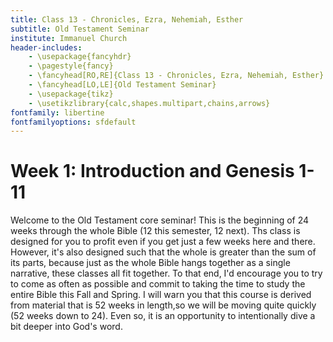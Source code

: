 ```yaml
---
title: Class 13 - Chronicles, Ezra, Nehemiah, Esther
subtitle: Old Testament Seminar
institute: Immanuel Church
header-includes:
    - \usepackage{fancyhdr}
    - \pagestyle{fancy}
    - \fancyhead[RO,RE]{Class 13 - Chronicles, Ezra, Nehemiah, Esther}
    - \fancyhead[LO,LE]{Old Testament Seminar}
    - \usepackage{tikz}
    - \usetikzlibrary{calc,shapes.multipart,chains,arrows}
fontfamily: libertine
fontfamilyoptions: sfdefault
---
```


# Week 1: Introduction and Genesis 1-11

Welcome to the Old Testament core seminar! This is the beginning of 24 weeks through the whole Bible (12 this semester, 12 next). Ths class is designed for you to profit even if you get just a few weeks here and there. However, it's also designed such that the whole is greater than the sum of its parts, because just as the whole Bible hangs together as a single narrative, these classes all fit together. To that end, I'd encourage you to try to come as often as possible and commit to taking the time to study the entire Bible this Fall and Spring. I will warn you that this course is derived from material that is 52 weeks in length,so we will be moving quite quickly (52 weeks down to 24). Even so, it is an opportunity to intentionally dive a bit deeper into God's word.

